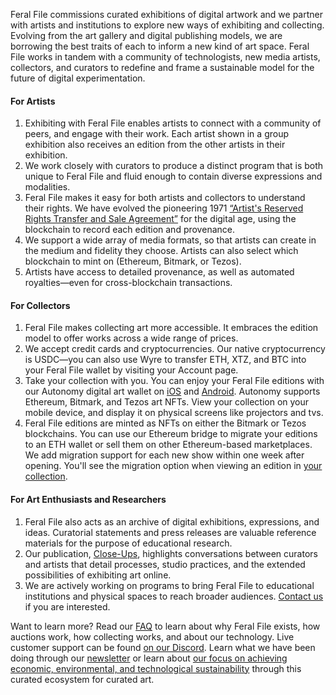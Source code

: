 
Feral File commissions curated exhibitions of digital artwork and we partner with artists and institutions to explore new ways of exhibiting and collecting. Evolving from the art gallery and digital publishing models, we are borrowing the best traits of each to inform a new kind of art space. Feral File works in tandem with a community of technologists, new media artists, collectors, and curators to redefine and frame a sustainable model for the future of digital experimentation.

#### For Artists

1. Exhibiting with Feral File enables artists to connect with a community of peers, and engage with their work. Each artist shown in a group exhibition also receives an edition from the other artists in their exhibition.
2. We work closely with curators to produce a distinct program that is both unique to Feral File and fluid enough to contain diverse expressions and modalities.
3. Feral File makes it easy for both artists and collectors to understand their rights. We have evolved the pioneering 1971 [“Artist's Reserved Rights Transfer and Sale Agreement”](https://feralfile.com/close-ups/digital-property-rights-with-bitmark-nfts-evolving-the-artist-reserved-rights-transfer-and-sale-agreement) for the digital age, using the blockchain to record each edition and provenance.
4. We support a wide array of media formats, so that artists can create in the medium and fidelity they choose. Artists can also select which blockchain to mint on (Ethereum, Bitmark, or Tezos).
5. Artists have access to detailed provenance, as well as automated royalties—even for cross-blockchain transactions.


#### For Collectors

1. Feral File makes collecting art more accessible. It embraces the edition model to offer works across a wide range of prices.
2. We accept credit cards and cryptocurrencies. Our native cryptocurrency is USDC—you can also use Wyre to transfer ETH, XTZ, and BTC into your Feral File wallet by visiting your Account page.
3. Take your collection with you. You can enjoy your Feral File editions with our Autonomy digital art wallet on [iOS](https://apps.apple.com/us/app/autonomy-app/id1544022728) and [Android](https://play.google.com/store/apps/details?id=com.bitmark.autonomy_client&hl=en_US&gl=US). Autonomy supports Ethereum, Bitmark, and Tezos art NFTs. View your collection on your mobile device, and display it on physical screens like projectors and tvs.
4. Feral File editions are minted as NFTs on either the Bitmark or Tezos blockchains. You can use our Ethereum bridge to migrate your editions to an ETH wallet or sell them on other Ethereum-based marketplaces. We add migration support for each new show within one week after opening. You'll see the migration option when viewing an edition in [your collection](https://feralfile.com/collection). 


#### For Art Enthusiasts and Researchers

1. Feral File also acts as an archive of digital exhibitions, expressions, and ideas. Curatorial statements and press releases are valuable reference materials for the purpose of educational research. 
2. Our publication, [Close-Ups](https://feralfile.com/close-ups), highlights conversations between curators and artists that detail processes, studio practices, and the extended possibilities of exhibiting art online. 
3. We are actively working on programs to bring Feral File to educational institutions and physical spaces to reach broader audiences. [Contact us](https://feralfile.com/docs/contact) if you are interested.

Want to learn more? Read our [FAQ](https://feralfile.com/docs/faq) to learn about why Feral File exists, how auctions work, how collecting works, and about our technology. Live customer support can be found [on our Discord](https://discord.com/invite/Wm2ZvGSxqg). Learn what we have been doing through our [newsletter](https://us14.campaign-archive.com/home/?u=6ba47d35944fc04102b0e9ae6&id=534ea3fa0f) or learn about [our focus on achieving economic, environmental, and technological sustainability](https://feralfile.com/docs/sustainability) through this curated ecosystem for curated art.

